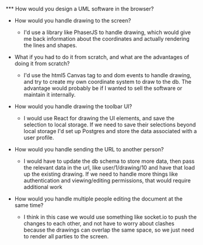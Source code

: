 *** How would you design a UML software in the browser?

- How would you handle drawing to the screen?
  - I'd use a library like PhaserJS to handle drawing, which would give me back information about the coordinates and actually rendering the lines and shapes. 

- What if you had to do it from scratch, and what are the advantages of doing it from scratch?
  - I'd use the html5 Canvas tag to and dom events to handle drawing, and try to create my own coordinate system to draw to the db. The advantage would probably be if I wanted to sell the software or maintain it internally.
  
- How would you handle drawing the toolbar UI?
  - I would use React for drawing the UI elements, and save the selection to local storage. If we need to save their selections beyond local storage I'd set up Postgres and store the data associated with a user profile. 

- How would you handle sending the URL to another person? 
  - I would have to update the db schema to store more data, then pass the relevant data in the url, like user/1/drawing/10 and have that load up the existing drawing. If we need to handle more things like authentication and viewing/editing permissions, that would require additional work

- How would you handle multiple people editing the document at the same time? 
  - I think in this case we would use something like socket.io to push the changes to each other, and not have to worry about clashes because the drawings can overlap the same space, so we just need to render all parties to the screen.